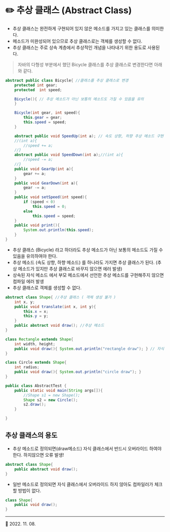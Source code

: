 # ✏️ 추상 클래스 (Abstract Class)
* 추상 클래스는 완전하게 구현되어 있지 않은 메소드를 가지고 있는 클래스를 의미한다. 
* 메소드가 미완성되어 있으므로 추상 클래스로는 객체를 생성할 수 없다.
* 추상 클래스는 주로 상속 계층에서 추상적인 개념을 나타내기 위한 용도로 사용된다.

> 자바의 다형성 부분에서 했던 Bicycle 클래스를 추상 클래스로 변경한다면 아래와 같다.
```java
abstract public class Bicycle{ //클래스를 추상 클래스로 변경
    protected int gear;
    protected  int speed;

    Bicycle(){ // 추상 메소드가 아닌 보통의 메소드도 가질 수 있음을 유의
    }

    Bicycle(int gear, int speed){
        this.gear = gear;
        this.speed = speed;
    }

    abstract public void SpeedUp(int a); // 속도 상향, 하향 추상 메소드 구현
    //(int a){
        //speed += a;
    //}
    abstract public void SpeedDown(int a);//(int a){
        //speed -= a;
    //}
    public void GearUp(int a){
        gear += a;
    }
    public void GearDown(int a){
        gear -= a;
    }
    public void setSpeed(int speed){
        if (speed < 0)
            this.speed = 0;
        else
            this.speed = speed;
    }
    public void print(){
        System.out.println(this.speed);
    }
}
```

* 추상 클래스 (Bicycle) 라고 하더라도 추상 메소드가 아닌 보통의 메소드도 가질 수 있음을 유의하여야 한다.
* 추상 메소드 (속도 상향, 하향 메소드) 를 하나라도 가지면 추상 클래스가 된다. (추상 메소드가 있지만 추상 클래스로 바꾸지 않으면 에러 발생)
* 상속된 자식 메소드 에서 부모 메소드에서 선언한 추상 메소드를 구현해주지 않으면 컴파일 에러 발생
* 추상 클래스로 객체를 생성할 수 없다.

```java
abstract class Shape{ //추상 클래스 ( 객체 생성 불가 )
    int x, y;
    public void translate(int x, int y){
        this.x = x;
        this.y = y;
    }
    public abstract void draw(); //추상 메소드
}

class Rectangle extends Shape{
    int width, height;
    public void draw(){ System.out.println("rectangle draw"); } // 자식 메소드 에서 부모 메소드에서 선언한 추상 메소드를 구현해주지 않으면 컴파일 에러 발생
}

class Circle extends Shape{
    int radius;
    public void draw(){ System.out.println("circle draw"); }
}

public class AbstractTest {
    public static void main(String args[]){
        //Shape s1 = new Shape();
        Shape s2 = new Circle();
        s2.draw();
    }

}
```

## 추상 클래스의 용도
* 추상 메소드로 정의되면(draw메소드) 자식 클래스에서 반드시 오버라이드 하여야한다. 하지않으면 오류 발생!
```java
abstract class Shape{
    public abstract void draw();
}
```
* 일반 메소드로 정의되면 자식 클래스에서 오버라이드 하지 않아도 컴파일러가 체크할 방법이 없다.
```java
class Shape{
    public void draw();
}
```
***
🔺 2022. 11. 08.